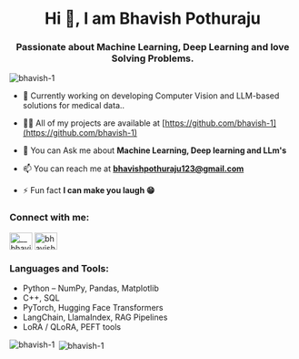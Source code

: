 <h1 align="center">Hi 👋, I am Bhavish Pothuraju</h1>
<h3 align="center">Passionate about Machine Learning, Deep Learning and love Solving Problems.</h3>

<p align="left"> <img src="https://komarev.com/ghpvc/?username=bhavish-1&label=Profile%20views&color=0e75b6&style=flat" alt="bhavish-1" /> </p>

- 🔭 Currently working on developing Computer Vision and LLM-based solutions for medical data..

- 👨‍💻 All of my projects are available at [https://github.com/bhavish-1](https://github.com/bhavish-1)

- 💬 You can Ask me about **Machine Learning, Deep learning and LLm's**

- 📫 You can reach me at **bhavishpothuraju123@gmail.com**

- ⚡ Fun fact **I can make you laugh 😁**

<h3 align="left">Connect with me:</h3>
<p align="left">
<a href="https://twitter.com/" target="blank"><img align="center" src="https://raw.githubusercontent.com/rahuldkjain/github-profile-readme-generator/master/src/images/icons/Social/twitter.svg" alt="__bhavish__" height="30" width="40" /></a>
<a href="https://linkedin.com/in/bhavish-pothuraju/" target="blank"><img align="center" src="https://raw.githubusercontent.com/rahuldkjain/github-profile-readme-generator/master/src/images/icons/Social/linked-in-alt.svg" alt="bhavish-pothuraju/" height="30" width="40" /></a>
</p>

<h3 align="left">Languages and Tools:</h3>
<ul align="left">
  <li>Python – NumPy, Pandas, Matplotlib</li>
  <li>C++, SQL</li>
  <li>PyTorch, Hugging Face Transformers</li>
  <li>LangChain, LlamaIndex, RAG Pipelines</li>
  <li>LoRA / QLoRA, PEFT tools</li>
</ul>


<p><img align="left" src="https://github-readme-stats.vercel.app/api/top-langs?username=bhavish-1&show_icons=true&locale=en&layout=compact" alt="bhavish-1" /></p>

<p>&nbsp;<img align="center" src="https://github-readme-stats.vercel.app/api?username=bhavish-1&show_icons=true&locale=en" alt="bhavish-1" /></p>
